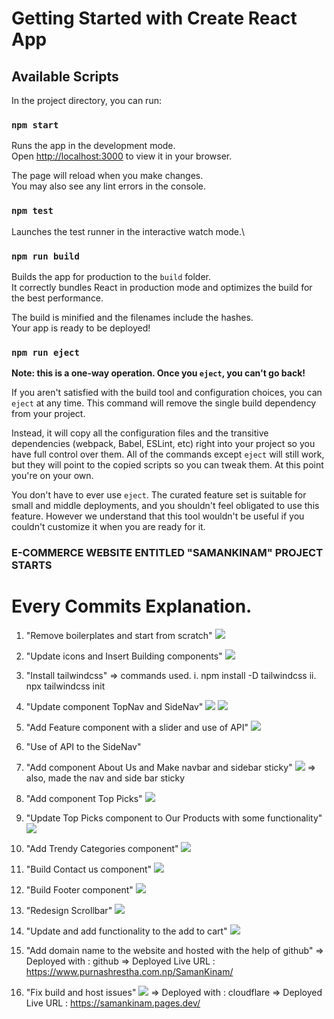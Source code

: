 # Getting Started with Create React App

## Available Scripts

In the project directory, you can run:

### `npm start`

Runs the app in the development mode.\
Open [http://localhost:3000](http://localhost:3000) to view it in your browser.

The page will reload when you make changes.\
You may also see any lint errors in the console.

### `npm test`

Launches the test runner in the interactive watch mode.\

### `npm run build`

Builds the app for production to the `build` folder.\
It correctly bundles React in production mode and optimizes the build for the best performance.

The build is minified and the filenames include the hashes.\
Your app is ready to be deployed!

### `npm run eject`

**Note: this is a one-way operation. Once you `eject`, you can't go back!**

If you aren't satisfied with the build tool and configuration choices, you can `eject` at any time. This command will remove the single build dependency from your project.

Instead, it will copy all the configuration files and the transitive dependencies (webpack, Babel, ESLint, etc) right into your project so you have full control over them. All of the commands except `eject` will still work, but they will point to the copied scripts so you can tweak them. At this point you're on your own.

You don't have to ever use `eject`. The curated feature set is suitable for small and middle deployments, and you shouldn't feel obligated to use this feature. However we understand that this tool wouldn't be useful if you couldn't customize it when you are ready for it.

### E-COMMERCE WEBSITE ENTITLED "SAMANKINAM" PROJECT STARTS

# Every Commits Explanation.

1.  "Remove boilerplates and start from scratch"
    <img src="./public/img/removingBoilerPlates.png"/>

2.  "Update icons and Insert Building components"
    <img src="./public/img/components.png"/>

3.  "Install tailwindcss"
    => commands used.
    i. npm install -D tailwindcss
    ii. npx tailwindcss init

4.  "Update component TopNav and SideNav"
    <img src="./public/img/TopNav.png"/>
    <img src="./public/img/sideNav.png"/>

5.  "Add Feature component with a slider and use of API"
    <img src="./public/img/Featured.png"/>

6.  "Use of API to the SideNav"

7.  "Add component About Us and Make navbar and sidebar sticky"
    <img src="./public/img/AboutUs.png"/>
    => also, made the nav and side bar sticky

8.  "Add component Top Picks"
    <img src="./public/img/topPicks.png"/>

9.  "Update Top Picks component to Our Products with some functionality"
    <img src="./public/img/topPicks.png"/>

10. "Add Trendy Categories component"
    <img src="./public/img/TrendyCategories.png"/>

11. "Build Contact us component"
    <img src="./public/img/contact.png"/>

12. "Build Footer component"
    <img src="./public/img/footer.png"/>

13. "Redesign Scrollbar"
    <img src="./public/img/scrollBar.png"/>

14. "Update and add functionality to the add to cart"
    <img src="./public/img/myCart.png"/>

15. "Add domain name to the website and hosted with the help of github"
    => Deployed with : github
    => Deployed Live URL : https://www.purnashrestha.com.np/SamanKinam/

16. "Fix build and host issues"
    <img src="./public/img/fixBuild.png"/>
    => Deployed with : cloudflare
    => Deployed Live URL : https://samankinam.pages.dev/
